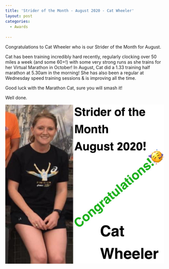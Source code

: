 ```yaml
---
title: 'Strider of the Month - August 2020 - Cat Wheeler'
layout: post
categories:
  - Awards
  
---
```


Congratulations to Cat Wheeler who is our Strider of the Month for August.

Cat has been training incredibly hard recently, regularly clocking over 50 miles a week (and some 60+!) with some very strong runs as she trains for her Virtual Marathon in October! In August, Cat did a 1.33 training half marathon at 5.30am in the morning! She has also been a regular at Wednesday speed training sessions & is improving all the time.

Good luck with the Marathon Cat, sure you will smash it!

Well done.

![Strider of the month Cat Wheeler](/images/2020/09/2020-09-15-SOTM-August-2020.jpeg "CLC Strider of the month August 2020 Cat Wheeler")
